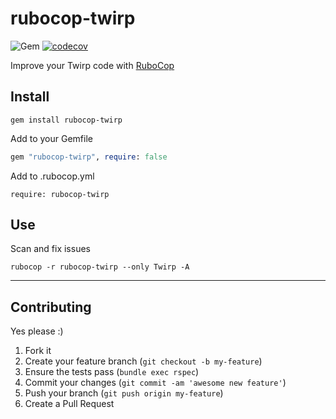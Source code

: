 rubocop-twirp
======
![Gem](https://img.shields.io/gem/dt/rubocop-twirp?style=plastic)
[![codecov](https://codecov.io/gh/dpep/rubocop-twirp/branch/main/graph/badge.svg)](https://codecov.io/gh/dpep/rubocop-twirp)

Improve your Twirp code with [RuboCop](https://github.com/bbatsov/rubocop)


## Install
```
gem install rubocop-twirp
```

Add to your Gemfile
```ruby
gem "rubocop-twirp", require: false
```

Add to .rubocop.yml
```
require: rubocop-twirp
```

## Use
Scan and fix issues
```
rubocop -r rubocop-twirp --only Twirp -A
```


----
## Contributing

Yes please  :)

1. Fork it
1. Create your feature branch (`git checkout -b my-feature`)
1. Ensure the tests pass (`bundle exec rspec`)
1. Commit your changes (`git commit -am 'awesome new feature'`)
1. Push your branch (`git push origin my-feature`)
1. Create a Pull Request
